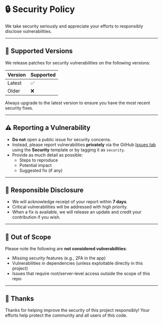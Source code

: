 # 🔒 Security Policy

We take security seriously and appreciate your efforts to responsibly disclose vulnerabilities.

---

## 📌 Supported Versions

We release patches for security vulnerabilities on the following versions:

| Version   | Supported |
|-----------|-----------|
| Latest    | ✅        |
| Older     | ❌        |

Always upgrade to the latest version to ensure you have the most recent security fixes.

---

## ⚠️ Reporting a Vulnerability

- **Do not** open a public issue for security concerns.
- Instead, please report vulnerabilities **privately** via the GitHub [Issues tab](../../issues) using the **Security** template or by tagging it as `security`.
- Provide as much detail as possible:
  - Steps to reproduce
  - Potential impact
  - Suggested fix (if any)

---

## 🔐 Responsible Disclosure

- We will acknowledge receipt of your report within **7 days**.
- Critical vulnerabilities will be addressed with high priority.
- When a fix is available, we will release an update and credit your contribution if you wish.

---

## 🚫 Out of Scope

Please note the following are **not considered vulnerabilities**:
- Missing security features (e.g., 2FA in the app)
- Vulnerabilities in dependencies (unless exploitable directly in this project)
- Issues that require root/server-level access outside the scope of this repo

---

## 🙏 Thanks

Thanks for helping improve the security of this project responsibly!
Your efforts help protect the community and all users of this code.
